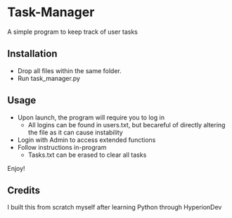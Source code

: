 # Task-Manager
A simple program to keep track of user tasks


## Installation
- Drop all files within the same folder.
- Run task_manager.py

## Usage
- Upon launch, the program will require you to log in
  - All logins can be found in users.txt, but becareful of directly altering the file as it can cause instability
- Login with Admin to access extended functions
- Follow instructions in-program
  - Tasks.txt can be erased to clear all tasks
 
Enjoy!


## Credits
I built this from scratch myself after learning Python through HyperionDev
